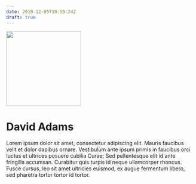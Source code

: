 ```yaml
---
date: 2018-12-05T10:59:24Z
draft: true
---
```


<img src="/images/david@1x.jpg" srcset="/images/david@1x.jpg 1x, /images/david@1x.jpg 2x" width="200" />

# David Adams

Lorem ipsum dolor sit amet, consectetur adipiscing elit. Mauris faucibus velit et dolor dapibus ornare. Vestibulum ante ipsum primis in faucibus orci luctus et ultrices posuere cubilia Curae; Sed pellentesque elit id ante fringilla accumsan. Curabitur quis turpis id neque ullamcorper rhoncus. Fusce cursus, leo sit amet ultricies euismod, ex augue fermentum libero, sed pharetra tortor tortor id tortor.
